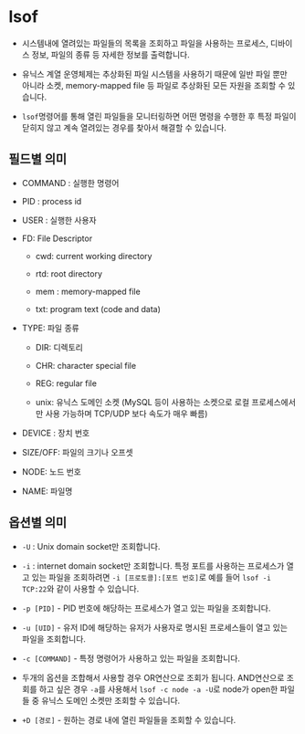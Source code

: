 # lsof

- 시스템내에 열려있는 파일들의 목록을 조회하고 파일을 사용하는 프로세스, 디바이스 정보, 파일의 종류 등 자세한 정보를 출력합니다.

- 유닉스 계열 운영체제는 추상화된 파일 시스템을 사용하기 때문에 일반 파일 뿐만 아니라 소켓, memory-mapped file 등 파일로 추상화된 모든 자원을 조회할 수 있습니다.

- `lsof`명령어를 통해 열린 파일들을 모니터링하면 어떤 명령을 수행한 후 특정 파일이 닫히지 않고 계속 열려있는 경우를 찾아서 해결할 수 있습니다.

## 필드별 의미

- COMMAND : 실행한 명령어

- PID : process id

- USER : 실행한 사용자

- FD: File Descriptor

    - cwd: current working directory

    - rtd: root directory

    - mem : memory-mapped file

    - txt: program text (code and data)

- TYPE: 파일 종류

    - DIR: 디렉토리

    - CHR: character special file

    - REG: regular file

    - unix: 유닉스 도메인 소켓 (MySQL 등이 사용하는 소켓으로 로컬 프로세스에서만 사용 가능하며 TCP/UDP 보다 속도가 매우 빠름)

- DEVICE : 장치 번호

- SIZE/OFF: 파일의 크기나 오프셋

- NODE: 노드 번호

- NAME:  파일명

## 옵션별 의미

- `-U` : Unix domain socket만 조회합니다.

- `-i` : internet domain socket만 조회합니다. 특정 포트를 사용하는 프로세스가 열고 있는 파일을 조회하려면 `-i [프로토콜]:[포트 번호]`로 예를 들어 `lsof -i TCP:22`와 같이 사용할 수 있습니다.

- `-p [PID]` - PID 번호에 해당하는 프로세스가 열고 있는 파일을 조회합니다.

- `-u [UID]` - 유저 ID에 해당하는 유저가 사용자로 명시된 프로세스들이 열고 있는 파일을 조회합니다.  

- `-c [COMMAND]` - 특정 명령어가 사용하고 있는 파일을 조회합니다.

- 두개의 옵션을 조합해서 사용할 경우 OR연산으로 조회가 됩니다. AND연산으로 조회를 하고 싶은 경우 `-a`를 사용해서 `lsof -c node -a -U`로 node가 open한 파일들 중 유닉스 도메인 소켓만 조회할 수 있습니다.

- `+D [경로]` - 원하는 경로 내에 열린 파일들을 조회할 수 있습니다.

